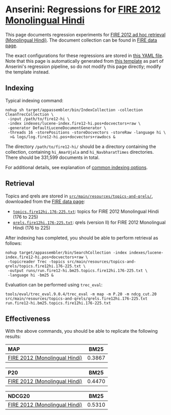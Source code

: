 # Anserini: Regressions for [FIRE 2012 Monolingual Hindi](https://www.isical.ac.in/~fire/2012/adhoc.html)

This page documents regression experiments for [FIRE 2012 ad hoc retrieval (Monolingual Hindi)](https://www.isical.ac.in/~fire/2012/adhoc.html).
The document collection can be found in [FIRE data page](http://fire.irsi.res.in/fire/static/data).

The exact configurations for these regressions are stored in [this YAML file](../src/main/resources/regression/fire12-hi.yaml).
Note that this page is automatically generated from [this template](../src/main/resources/docgen/templates/fire12-hi.template) as part of Anserini's regression pipeline, so do not modify this page directly; modify the template instead.

## Indexing

Typical indexing command:

```
nohup sh target/appassembler/bin/IndexCollection -collection CleanTrecCollection \
 -input /path/to/fire12-hi \
 -index indexes/lucene-index.fire12-hi.pos+docvectors+raw \
 -generator DefaultLuceneDocumentGenerator \
 -threads 16 -storePositions -storeDocvectors -storeRaw -language hi \
  >& logs/log.fire12-hi.pos+docvectors+rawdocs &
```

The directory `/path/to/fire12-hi/` should be a directory containing the collection, containing `hi_AmarUjala` and `hi_NavbharatTimes` directories.
There should be 331,599 documents in total.

For additional details, see explanation of [common indexing options](common-indexing-options.md).

## Retrieval

Topics and qrels are stored in [`src/main/resources/topics-and-qrels/`](../src/main/resources/topics-and-qrels/), downloaded from the [FIRE data page](http://fire.irsi.res.in/fire/static/data):

+ [`topics.fire12hi.176-225.txt`](../src/main/resources/topics-and-qrels/topics.fire12hi.176-225.txt): topics for FIRE 2012 Monolingual Hindi (176 to 225)
+ [`qrels.fire12hi.176-225.txt`](../src/main/resources/topics-and-qrels/qrels.fire12hi.176-225.txt): qrels (version II) for FIRE 2012 Monolingual Hindi (176 to 225)

After indexing has completed, you should be able to perform retrieval as follows:

```
nohup target/appassembler/bin/SearchCollection -index indexes/lucene-index.fire12-hi.pos+docvectors+raw \
 -topicreader Trec -topics src/main/resources/topics-and-qrels/topics.fire12hi.176-225.txt \
 -output runs/run.fire12-hi.bm25.topics.fire12hi.176-225.txt \
 -language hi -bm25 &
```

Evaluation can be performed using `trec_eval`:

```
tools/eval/trec_eval.9.0.4/trec_eval -m map -m P.20 -m ndcg_cut.20 src/main/resources/topics-and-qrels/qrels.fire12hi.176-225.txt run.fire12-hi.bm25.topics.fire12hi.176-225.txt
```

## Effectiveness

With the above commands, you should be able to replicate the following results:

MAP                                     | BM25      |
:---------------------------------------|-----------|
[FIRE 2012 (Monolingual Hindi)](../src/main/resources/topics-and-qrels/topics.fire12en.176-225.txt)| 0.3867    |


P20                                     | BM25      |
:---------------------------------------|-----------|
[FIRE 2012 (Monolingual Hindi)](../src/main/resources/topics-and-qrels/topics.fire12en.176-225.txt)| 0.4470    |


NDCG20                                  | BM25      |
:---------------------------------------|-----------|
[FIRE 2012 (Monolingual Hindi)](../src/main/resources/topics-and-qrels/topics.fire12en.176-225.txt)| 0.5310    |
